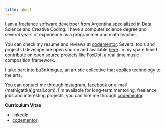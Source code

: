 ```yaml
---
title: about
---
```


I am a freelance software developer from Argentina specialized in Data Science and Creative Coding. I have a computer science degree and several years of experience as a programmer and math teacher.

You can check my resume and reviews at [codementor](https://www.codementor.io/mathiasgatti). Several tools and projects I develope are open source and available [here](https://github.com/mathigatti). In my spare time I contribute on open source projects like [FoxDot](https://github.com/Qirky/FoxDot/graphs/contributors), a real time music composition framework.

I take part into [bu3nAmigue](https://www.instagram.com/bu3namigue/), an artistic collective that applies technology to the arts.

You can contact me through [Instagram](https://instagram.com/mathigatti), [facebook](https://facebook.com/mathi.gatti) or e-mail (mathigatti(a)gmail.com). I'm available for long-term mentoring, freelance jobs and interesting projects, you can hire me through [codementor](https://www.codementor.io/mathiasgatti).

**Curriculum Vitae**
- <a href="https://www.linkedin.com/in/mathias-gatti-a607945b/">linkedIn</a>
- <a href="https://www.codementor.io/mathiasgatti">codementor</a>